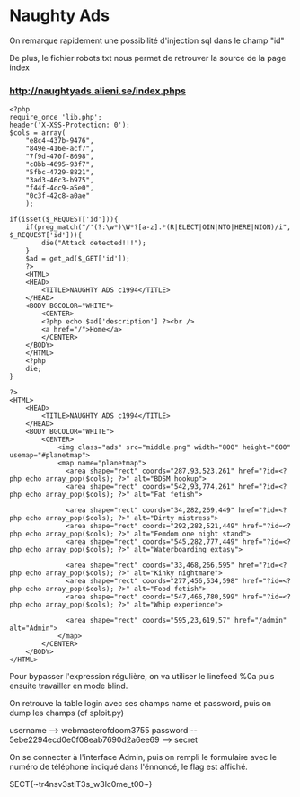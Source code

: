 # Naughty Ads

On remarque rapidement une possibilité d'injection sql dans le champ "id"

De plus, le fichier robots.txt nous permet de retrouver la source de la page index 

### http://naughtyads.alieni.se/index.phps
```
<?php
require_once 'lib.php';
header('X-XSS-Protection: 0');
$cols = array(
    "e8c4-437b-9476",
    "849e-416e-acf7",
    "7f9d-470f-8698",
    "c8bb-4695-93f7",
    "5fbc-4729-8821",
    "3ad3-46c3-b975",
    "f44f-4cc9-a5e0",
    "0c3f-42c8-a0ae"
    );

if(isset($_REQUEST['id'])){
    if(preg_match("/'(?:\w*)\W*?[a-z].*(R|ELECT|OIN|NTO|HERE|NION)/i", $_REQUEST['id'])){
        die("Attack detected!!!");
    }
    $ad = get_ad($_GET['id']);
    ?>
    <HTML>
    <HEAD>
        <TITLE>NAUGHTY ADS c1994</TITLE>
    </HEAD>
    <BODY BGCOLOR="WHITE">
        <CENTER>
        <?php echo $ad['description'] ?><br />
        <a href="/">Home</a>
        </CENTER>
    </BODY>
    </HTML>
    <?php
    die;
}

?>
<HTML>
    <HEAD>
        <TITLE>NAUGHTY ADS c1994</TITLE>
    </HEAD>
    <BODY BGCOLOR="WHITE">
        <CENTER>
            <img class="ads" src="middle.png" width="800" height="600" usemap="#planetmap">
            <map name="planetmap">
              <area shape="rect" coords="287,93,523,261" href="?id=<?php echo array_pop($cols); ?>" alt="BDSM hookup">
              <area shape="rect" coords="542,93,774,261" href="?id=<?php echo array_pop($cols); ?>" alt="Fat fetish">

              <area shape="rect" coords="34,282,269,449" href="?id=<?php echo array_pop($cols); ?>" alt="Dirty mistress">
              <area shape="rect" coords="292,282,521,449" href="?id=<?php echo array_pop($cols); ?>" alt="Femdom one night stand">
              <area shape="rect" coords="545,282,777,449" href="?id=<?php echo array_pop($cols); ?>" alt="Waterboarding extasy">

              <area shape="rect" coords="33,468,266,595" href="?id=<?php echo array_pop($cols); ?>" alt="Kinky nightmare">
              <area shape="rect" coords="277,456,534,598" href="?id=<?php echo array_pop($cols); ?>" alt="Food fetish">
              <area shape="rect" coords="547,466,780,599" href="?id=<?php echo array_pop($cols); ?>" alt="Whip experience">

              <area shape="rect" coords="595,23,619,57" href="/admin" alt="Admin">
            </map>
        </CENTER>
    </BODY>
</HTML>
```

Pour bypasser l'expression régulière, on va utiliser le linefeed %0a puis ensuite travailler en mode blind.

On retrouve la table login avec ses champs name et password, puis on dump les champs (cf sploit.py)

username --> webmasterofdoom3755
password -- 5ebe2294ecd0e0f08eab7690d2a6ee69 --> secret

On se connecter à l'interface Admin, puis on rempli le formulaire avec le numéro de téléphone indiqué dans l'énnoncé, le flag est affiché.

SECT{~tr4nsv3stiT3s_w3lc0me_t00~}
